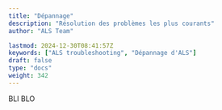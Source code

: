 ```yaml
---
title: "Dépannage"
description: "Résolution des problèmes les plus courants"
author: "ALS Team"

lastmod: 2024-12-30T08:41:57Z
keywords: ["ALS troubleshooting", "Dépannage d'ALS"]
draft: false
type: "docs"
weight: 342
---
```


BLI BLO
